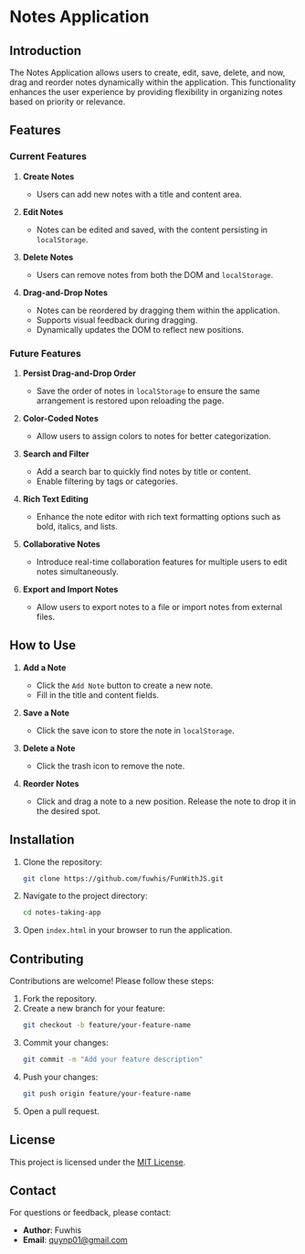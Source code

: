 # Notes Application

## Introduction
The Notes Application allows users to create, edit, save, delete, and now, drag and reorder notes dynamically within the application. This functionality enhances the user experience by providing flexibility in organizing notes based on priority or relevance.

## Features

### Current Features
1. **Create Notes**
   - Users can add new notes with a title and content area.

2. **Edit Notes**
   - Notes can be edited and saved, with the content persisting in `localStorage`.

3. **Delete Notes**
   - Users can remove notes from both the DOM and `localStorage`.

4. **Drag-and-Drop Notes**
   - Notes can be reordered by dragging them within the application.
   - Supports visual feedback during dragging.
   - Dynamically updates the DOM to reflect new positions.

### Future Features
1. **Persist Drag-and-Drop Order**
   - Save the order of notes in `localStorage` to ensure the same arrangement is restored upon reloading the page.

2. **Color-Coded Notes**
   - Allow users to assign colors to notes for better categorization.

3. **Search and Filter**
   - Add a search bar to quickly find notes by title or content.
   - Enable filtering by tags or categories.

4. **Rich Text Editing**
   - Enhance the note editor with rich text formatting options such as bold, italics, and lists.

5. **Collaborative Notes**
   - Introduce real-time collaboration features for multiple users to edit notes simultaneously.

6. **Export and Import Notes**
   - Allow users to export notes to a file or import notes from external files.

## How to Use
1. **Add a Note**
   - Click the `Add Note` button to create a new note.
   - Fill in the title and content fields.

2. **Save a Note**
   - Click the save icon to store the note in `localStorage`.

3. **Delete a Note**
   - Click the trash icon to remove the note.

4. **Reorder Notes**
   - Click and drag a note to a new position. Release the note to drop it in the desired spot.

## Installation
1. Clone the repository:
   ```bash
   git clone https://github.com/fuwhis/FunWithJS.git
   ```
2. Navigate to the project directory:
   ```bash
   cd notes-taking-app
   ```
3. Open `index.html` in your browser to run the application.

## Contributing
Contributions are welcome! Please follow these steps:
1. Fork the repository.
2. Create a new branch for your feature:
   ```bash
   git checkout -b feature/your-feature-name
   ```
3. Commit your changes:
   ```bash
   git commit -m "Add your feature description"
   ```
4. Push your changes:
   ```bash
   git push origin feature/your-feature-name
   ```
5. Open a pull request.

## License
This project is licensed under the [MIT License](LICENSE).

## Contact
For questions or feedback, please contact:
- **Author**: Fuwhis
- **Email**: quynp01@gmail.com
